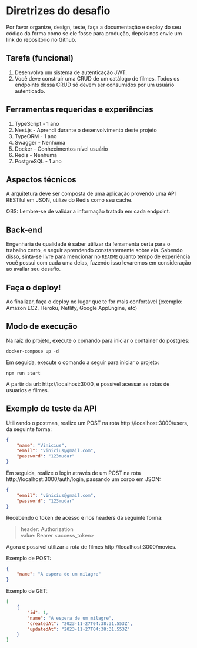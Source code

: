Diretrizes do desafio
===========================

Por favor organize, design, teste, faça a documentação e deploy do seu código da forma como se ele fosse para produção, depois nos envie um link do repositório no Github.

Tarefa (funcional)
---------------

1. Desenvolva um sistema de autenticação JWT.
2. Você deve construir uma CRUD de um catálogo de filmes. Todos os endpoints dessa CRUD só devem ser consumidos por um usuário autenticado.

Ferramentas requeridas e experiências
---------------

1. TypeScript - 1 ano
2. Nest.js - Aprendi durante o desenvolvimento deste projeto
3. TypeORM - 1 ano
4. Swagger - Nenhuma
5. Docker - Conhecimentos nível usuário
6. Redis - Nenhuma
7. PostgreSQL - 1 ano

Aspectos técnicos
---------------

A arquitetura deve ser composta de uma aplicação provendo uma API RESTful em JSON, utilize do Redis como seu cache.

OBS: Lembre-se de validar a informação tratada em cada endpoint.

Back-end
---------------

Engenharia de qualidade é saber utilizar da ferramenta certa para o trabalho certo, e seguir aprendendo constantemente sobre ela. Sabendo disso, sinta-se livre para mencionar no `README` quanto tempo de experiência você possui com cada uma delas, fazendo isso levaremos em consideração ao avaliar seu desafio. 

Faça o deploy!
---------------

Ao finalizar, faça o deploy no lugar que te for mais confortável (exemplo: Amazon EC2, Heroku, Netlify, Google AppEngine, etc)

Modo de execução
---------------

Na raíz do projeto, execute o comando para iniciar o container do postgres:
```
docker-compose up -d
```

Em seguida, execute o comando a seguir para iniciar o projeto:
```
npm run start
```

A partir da url: http://localhost:3000, é possível acessar as rotas de usuarios e filmes.

Exemplo de teste da API
---------------

Utilizando o postman, realize um POST na rota http://localhost:3000/users, da seguinte forma:
```json
{
	"name": "Vinicius",
	"email": "vinicius@gmail.com",
	"password": "123mudar"
}
```

Em seguida, realize o login através de um POST na rota http://localhost:3000/auth/login, passando um corpo em JSON:

```json
{
	"email": "vinicius@gmail.com",
	"password": "123mudar"
}
```

Recebendo o token de acesso e nos headers da seguinte forma:

> header: Authorization <br>
> value: Bearer <access_token>

Agora é possível utilizar a rota de filmes http://localhost:3000/movies.

Exemplo de POST:
```json
{
	"name": "A espera de um milagre"
}
```
Exemplo de GET:
```json
[
    {
        "id": 1,
        "name": "A espera de um milagre",
        "createdAt": "2023-11-27T04:38:31.553Z",
        "updatedAt": "2023-11-27T04:38:31.553Z"
    }
]
```

